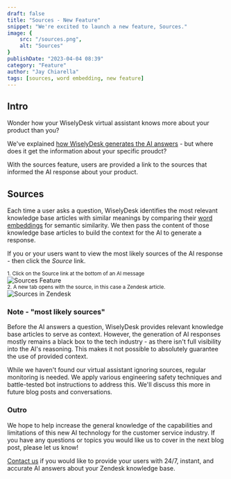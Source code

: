 ```yaml
---
draft: false
title: "Sources - New Feature"
snippet: "We're excited to launch a new feature, Sources."
image: {
    src: "/sources.png",
    alt: "Sources"
}
publishDate: "2023-04-04 08:39"
category: "Feature"
author: "Jay Chiarella"
tags: [sources, word embedding, new feature]
---
```


## Intro 

Wonder how your WiselyDesk virtual assistant knows more about your product than you?

We've explained <a target="_blank" href="https://www.wiselydesk.com/blog/how-does-wiselydesk-generate-the-answers">how WiselyDesk generates the AI answers</a> - but where does it get the information about your specific proudct? 

With the sources feature, users are provided a link to the sources that informed the AI response about your product.

## Sources

Each time a user asks a question, WiselyDesk identifies the most relevant knowledge base articles with similar meanings by comparing their <a target="_blank" href="https://www.wiselydesk.com/blog/how-does-wiselydesk-generate-the-answers">word embeddings</a> for semantic similarity. We then pass the content of those knowledge base articles to build the context for the AI to generate a response. 

If you or your users want to view the most likely sources of the AI response - then click the *Source* link. 

<div class="text-center">
<sup >1. Click on the Source link at the bottom of an AI message</sup>
</div>
<img src="/sources-ai-feature-wiselydesk.png" alt="Sources Feature" class="mb-1 rounded mt-0">

<div class="text-center mt-16">
<sup >2. A new tab opens with the source, in this case a Zendesk article.</sup>
</div>
<img src="/source-in-zendesk.png" alt="Sources in Zendesk" class="mb-1 rounded mt-0">

### Note - "most likely sources"

Before the AI answers a question, WiselyDesk provides relevant knowledge base articles to serve as context. However, the generation of AI responses mostly remains a black box to the tech industry - as there isn't full visibility into the AI's reasoning. This makes it not possible to absolutely guarantee the use of provided context.

While we haven't found our virtual assistant ignoring sources, regular monitoring is needed. We apply various engineering safety techniques and battle-tested bot instructions to address this. We'll discuss this more in future blog posts and conversations.

### Outro 

We hope to help increase the general knowledge of the capabilities and limitations of this new AI technology for the customer service industry. If you have any questions or topics you would like us to cover in the next blog post, please let us know!

<a target="_blank" href="https://www.wiselydesk.com/waitlist">Contact us</a> if you would like to provide your users with 24/7, instant, and accurate AI answers about your Zendesk knowledge base.



